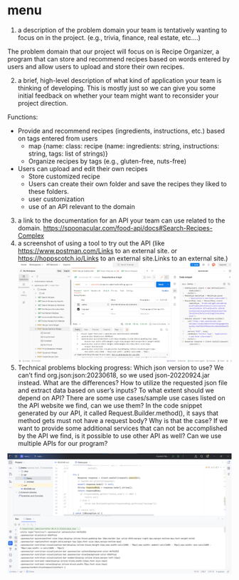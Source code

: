# menu
1. a description of the problem domain your team is tentatively wanting to focus on in the project. (e.g., trivia, finance, real estate, etc.…) 
 
The problem domain that our project will focus on is Recipe Organizer, a program that can store and recommend recipes based on words entered by users and allow users to upload and store their own recipes. 
 
2. a brief, high-level description of what kind of application your team is thinking of developing. 
This is mostly just so we can give you some initial feedback on whether your team might want to reconsider your project direction. 
 
Functions: 
- Provide and recommend recipes (ingredients, instructions, etc.)  based on tags entered from users 
   - map {name: class: recipe (name: ingredients: string, instructions: string, tags: list of strings)} 
   - Organize recipes by tags (e.g., gluten-free, nuts-free) 
- Users can upload and edit their own recipes 
   - Store customized recipe 
   - Users can create their own folder and save the recipes they liked to these folders. 
   - user customization  
   - use of an API relevant to the domain 
 
3. a link to the documentation for an API your team can use related to the domain. 
https://spoonacular.com/food-api/docs#Search-Recipes-Complex 
4. a screenshot of using a tool to try out the API (like https://www.postman.com/Links to an external site. or https://hoppscotch.io/Links to an external site.Links to an external site.)
![psost_recipe](https://github.com/yuxizzz/menu/blob/main/post%20recipe.jpeg)
5. Technical problems blocking progress: 
Which json version to use? We can’t find org.json:json:20230618, so we used json-20220924.jar instead. What are the differences? 
How to utilize the requested json file and extract data based on user’s inputs? 
To what extent should we depend on API? There are some use cases/sample use cases listed on the API website we find, can we use them? 
In the code snippet generated by our API, it called Request.Builder.method(), it says that method gets must not have a request body? Why is that the case? 
If we want to provide some additional services that can not be accomplished by the API we find, is it possible to use other API as well? Can we use multiple APIs for our program? 



![demo](https://github.com/yuxizzz/menu/blob/main/demo.png)

